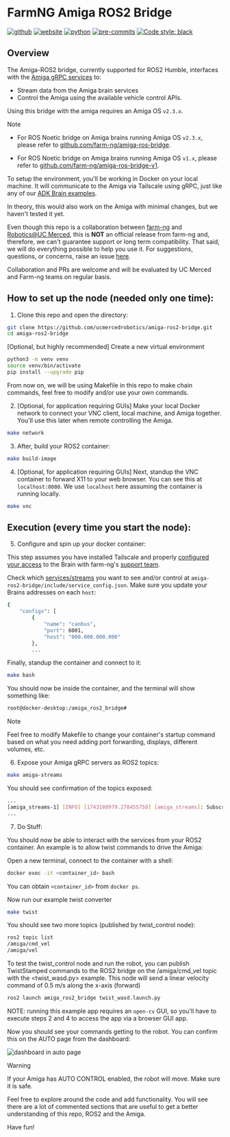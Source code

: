 # FarmNG Amiga ROS2 Bridge
[![github](https://img.shields.io/badge/GitHub-ucmercedrobotics-181717.svg?style=flat&logo=github)](https://github.com/ucmercedrobotics)
[![website](https://img.shields.io/badge/Website-UCMRobotics-5087B2.svg?style=flat&logo=telegram)](https://robotics.ucmerced.edu/)
[![python](https://img.shields.io/badge/Python-3.10.12-3776AB.svg?style=flat&logo=python&logoColor=white)](https://www.python.org)
[![pre-commits](https://img.shields.io/badge/pre--commit-enabled-brightgreen?logo=pre-commit&logoColor=white)](https://github.com/pre-commit/pre-commit)
[![Code style: black](https://img.shields.io/badge/code%20style-black-000000.svg)](https://github.com/psf/black)
<!-- TODO: work to enable mypy -->
<!-- [![Checked with mypy](http://www.mypy-lang.org/static/mypy_badge.svg)](http://mypy-lang.org/) -->
<!-- TODO: work to enable pydocstyle -->
<!-- [![pydocstyle](https://img.shields.io/badge/pydocstyle-enabled-AD4CD3)](http://www.pydocstyle.org/en/stable/) -->

<!-- [![arXiv](https://img.shields.io/badge/arXiv-2409.04653-b31b1b.svg)](https://arxiv.org/abs/2409.04653) -->

## Overview

The Amiga-ROS2 bridge, currently supported for ROS2 Humble, interfaces with the
[Amiga gRPC services](https://github.com/farm-ng/farm-ng-amiga) to:

- Stream data from the Amiga brain services
- Control the Amiga using the available vehicle control APIs.

Using this bridge with the amiga requires an Amiga OS `v2.3.x`.

> [!Note]
> * For ROS Noetic bridge on Amiga brains running Amiga OS `v2.3.x`, please refer to
> [github.com/farm-ng/amiga-ros-bridge](https://github.com/farm-ng/amiga-ros-bridge-v1).
>
> * For ROS Noetic bridge on Amiga brains running Amiga OS `v1.x`, please refer to
> [github.com/farm-ng/amiga-ros-bridge-v1](https://github.com/farm-ng/amiga-ros-bridge-v1).

To setup the environment, you'll be working in Docker on your local machine. It will communicate to the Amiga via Tailscale using gRPC, just like any of our [ADK Brain examples](https://amiga.farm-ng.com/docs/examples/examples-index#brain-adk-examples).

In theory, this would also work on the Amiga with minimal changes, but we haven't tested it yet.

Even though this repo is a collaboration between [farm-ng](https://www.github.com/orgs/farm-ng) and [Robotics@UC Merced](https://github.com/ucmercedrobotics), this is **NOT** an official release from farm-ng and, therefore, we can't guarantee support or long term compatibility. That said, we will do everything possible to help you use it. For suggestions, questions, or concerns, raise an issue [here](https://github.com/ucmercedrobotics/amiga-ros2-bridge/issues/new).

Collaboration and PRs are welcome and will be evaluated by UC Merced and Farm-ng teams on regular basis.

## How to set up the node (needed only one time):

1. Clone this repo and open the directory:
```bash
git clone https://github.com/ucmercedrobotics/amiga-ros2-bridge.git
cd amiga-ros2-bridge
```

[Optional, but highly recommended] Create a new virtual environment
```bash
python3 -m venv venv
source venv/bin/activate
pip install --upgrade pip
```

From now on, we will be using Makefile in this repo to make chain commands, feel free to modify and/or use your own commands.

2. [Optional, for application requiring GUIs] Make your local Docker network to connect your VNC client, local machine, and Amiga together. You'll use this later when remote controlling the Amiga.
```bash
make network
```

3. After, build your ROS2 container:
```bash
make build-image
```

<!-- TODO: options for images based on arm platforms -->

4. [Optional, for application requiring GUIs] Next, standup the VNC container to forward X11 to your web browser. You can see this at `localhost:8080`. We use `localhost` here assuming the container is running locally.
```bash
make vnc
```
## Execution (every time you start the node):

5. Configure and spin up your docker container:

This step assumes you have installed Tailscale and properly [configured your access](https://amiga.farm-ng.com/docs/ssh/) to the Brain with farm-ng's [support team](mailto:support@farm-ng.com).

Check which [services/streams](https://amiga.farm-ng.com/docs/concepts/system_overview/) you want to see and/or control at `amiga-ros2-bridge/include/service_config.json`. Make sure you update your Brains addresses on each `host`:
```bash
{
    "configs": [
        {
            "name": "canbus",
            "port": 6001,
            "host": "000.000.000.000"
        },
        ...
```

Finally, standup the container and connect to it:

```bash
make bash
```

You should now be inside the container, and the terminal will show something like:
```bash
root@docker-desktop:/amiga_ros2_bridge#
```

> [!Note]
> Feel free to modify Makefile to change your container's startup command based
> on what you need adding port forwarding, displays, different volumes, etc.

6. Expose your Amiga gRPC servers as ROS2 topics:

```bash
make amiga-streams
```

You should see confirmation of the topics exposed:
```bash
...
[amiga_streams-1] [INFO] [1743180979.278455758] [amiga_streams]: Subscribing to farm-ng topic: /oak0/left and publishing on ROS topic: /oak0/left
...
```

7. Do Stuff:

You should now be able to interact with the services from your ROS2 container. An example is to allow twist commands to drive the Amiga:

Open a new terminal, connect to the container with a shell:

```bash
docker exec -it <container_id> bash
```

You can obtain `<container_id>` from `docker ps`.

Now run our example twist converter

```bash
make twist
```

You should see two more topics (published by twist_control node):
```bash
ros2 topic list
/amiga/cmd_vel
/amiga/vel
```

To test the twist_control node and run the robot, you can publish TwistStamped commands to the ROS2 bridge on the /amiga/cmd_vel topic with the <twist_wasd.py> example. This node will send a linear velocity command of 0.5 m/s along the x-axis (forward)

```bash
ros2 launch amiga_ros2_bridge twist_wasd.launch.py
```
NOTE: running this example app requires an `open-cv` GUI, so you'll have to execute steps 2 and 4 to access the app via a browser GUI app.

Now you should see your commands getting to the robot. You can confirm this on the AUTO page from the dashboard:

![dashboard in auto page](https://github.com/farm-ng/amiga-dev-kit/assets/133177230/9a8dcddf-cb5d-4e3c-95e0-0224f521ae6d)

> [!WARNING]
> If your Amiga has AUTO CONTROL enabled, the robot will move. Make sure it is safe.

Feel free to explore around the code and add functionality. You will see there are a lot of commented sections that are useful to get a better understanding of this repo, ROS2 and the Amiga.

Have fun!

